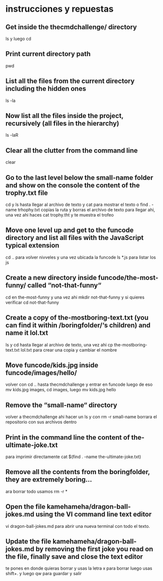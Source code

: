# instrucciones y repuestas

## Get inside the thecmdchallenge/ directory
ls y luego cd

## Print current directory path
pwd

## List all the files from the current directory including the hidden ones
ls -la

## Now list all the files inside the project, recursively (all files in the hierarchy)
ls -laR

## Clear all the clutter from the command line
clear

## Go to the last level below the small-name folder and show on the console the content of the trophy.txt file
cd y ls hasta llegar al archivo de texto y cat para mostrar el texto o find . -name trhophy.txt copias la ruta y borras el archivo de texto para llegar ahi, una vez ahi haces cat trophy.tht y te muestra el trofeo

## Move one level up and get to the funcode directory and list all files with the JavaScript typical extension
cd .. para volver nivveles y una vez ubicada la funcode ls *.js para listar los js

## Create a new directory inside funcode/the-most-funny/ called “not-that-funny“
cd en the-most-funny y una vez ahi mkdir not-that-funny y si quieres verificar cd not-that-funny

## Create a copy of the-mostboring-text.txt (you can find it within /boringfolder/‘s children) and name it lol.txt
ls y cd hasta llegar al archivo de texto, una vez ahi cp the-mostboring-text.txt lol.txt para crear una copia y cambiar el nombre

## Move funcode/kids.jpg inside funcode/images/hello/ 
volver con cd .. hasta thecmdchallenge y entrar en funcode luego de eso mv kids.jpg images, cd images, luego mv kids.jpg hello

## Remove the “small-name“ directory
volver a thecmdchallenge ahi hacer un ls y con rm -r small-name borrara el repositorio con sus archivos dentro

## Print in the command line the content of the-ultimate-joke.txt
para imprimir directamente cat $(find . -name the-ultimate-joke.txt)

## Remove all the contents from the boringfolder, they are extremely boring…
ara borrar todo usamos rm -r *

## Open the file kamehameha/dragon-ball-jokes.md using the VI command line text editor
vi dragon-ball-jokes.md para abrir una nueva terminal con todo el texto.

## Update the file kamehameha/dragon-ball-jokes.md by removing the first joke you read on the file, finally save and close the text editor
te pones en donde quieras borrar y usas la letra x para borrar luego usas shift+. y luego qw para guardar y salir
